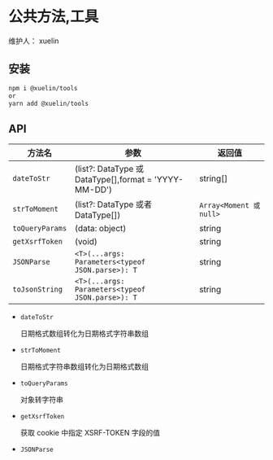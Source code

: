 # 公共方法,工具

维护人： xuelin

<!-- > 公共方法,工具 -->

## 安装

```sh
npm i @xuelin/tools
or
yarn add @xuelin/tools
```

## API

| 方法名          | 参数                                                  | 返回值                  |
| --------------- | ----------------------------------------------------- | ----------------------- |
| `dateToStr`     | (list?: DataType 或 DataType[],format = 'YYYY-MM-DD') | string[]                |
| `strToMoment`   | (list?: DataType 或者 DataType[])                     | `Array<Moment 或 null>` |
| `toQueryParams` | (data: object)                                        | string                  |
| `getXsrfToken`  | (void)                                                | string                  |
| `JSONParse`     | `<T>(...args: Parameters<typeof JSON.parse>): T`      | string                  |
| `toJsonString`  | `<T>(...args: Parameters<typeof JSON.parse>): T`      | string                  |

- `dateToStr`

  日期格式数组转化为日期格式字符串数组

- `strToMoment`

  日期格式字符串数组转化为日期格式数组

- `toQueryParams`

  对象转字符串

- `getXsrfToken`

  获取 cookie 中指定 XSRF-TOKEN 字段的值

- `JSONParse`
